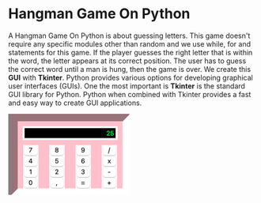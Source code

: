 #  Hangman Game On Python 

A Hangman Game On Python is about guessing letters. This game doesn't require any specific modules other than random and we use while, for and statements for this game. If the player guesses the right letter that is within the word, the letter appears at its correct position. The user has to guess the correct word until a man is hung, then the game is over.  We create this **GUI** with **Tkinter**. Python provides various options for developing graphical user interfaces (GUIs). One the most important  is **Tkinter** is the standard GUI library for Python. Python when combined with Tkinter provides a fast and easy way to create GUI applications.

<img src="https://github.com/mafetoro92/Calculetor_GUI/blob/master/calculator.png">
